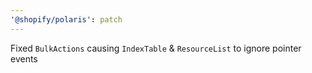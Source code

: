 ```yaml
---
'@shopify/polaris': patch
---
```


Fixed `BulkActions` causing `IndexTable` & `ResourceList` to ignore pointer events
